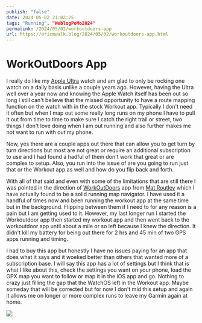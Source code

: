 ```yaml
---
publish: "false"
date: 2024-05-02 21:02:25
tags: "Running", "WeblogPoMo2024"
permalink: /2024/05/02/workoutdoors-app
url: https://ericmwalk.blog/2024/05/02/workoutdoors-app.html
---
```


# WorkOutDoors App

I really do like my [Apple Ultra](https://ericmwalk.blog/2022/09/23/might-be-time.html) watch and am glad to only be rocking one watch on a daily basis unlike a couple years ago. However, having the Ultra well over a year now and knowing the Apple Watch itself has been out so long I still can't believe that the missed opportunity to have a route mapping function on the watch with in the stock Workout app. Typically I don't need it often but when I map out some really long runs on my phone I have to pull it out from time to time to make sure I catch the right trail or street, two things I don't love doing when I am out running and also further makes me not want to run with out my phone.

Now, yes there are a couple apps out there that can allow you to get turn by turn directions but most are not great or require an additional subscription to use and I had found a hadful of them don't work that great or are complex to setup. Also, you run into the issue of are you going to run just that or the Workout app as well and how do you flip back and forth.

With all of that said and even with some of the limitations that are still there I was pointed in the direction of [WorkOutDoors](http://www.workoutdoors.net/) app from [Mat Routley](https://micro.blog/mroutley) which I have actually found to be a solid running map navigator. I have used it a handful of times now and been running the workout app at the same time but in the background. Flipping between them if I need to for any reason is a pain but I am getting used to it. However, my last longer run I started the Workoutdoor app then started my workout app and then went back to the workoutdoor app until about a mile or so left because I knew the direction. It didn't kill my battery for being out there for 2 hrs and 45 min of two GPS apps running and timing.

I had to buy this app but honestly I have no issues paying for an app that does what it says and it woeked better than others that wanted more of a subscription base. I will say this app has a lot of settings but I think that is what I like about this, check the settings you want on your phone, load the GPX map you want to follow or map it in the iOS app and go. Nothing to crazy just filling the gap that the WatchOS left in the Workout app. Maybe someday that will be corrected but for now I don't mid this setup and again it allows me on longer or more complex runs to leave my Garmin again at home.

![](https://ericmwalk.blog/uploads/2024/img-8697.jpeg)
